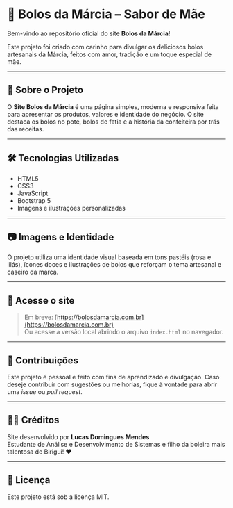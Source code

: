 # 🍰 Bolos da Márcia – Sabor de Mãe

Bem-vindo ao repositório oficial do site **Bolos da Márcia**!

Este projeto foi criado com carinho para divulgar os deliciosos bolos artesanais da Márcia, feitos com amor, tradição e um toque especial de mãe.

---

## 📌 Sobre o Projeto

O **Site Bolos da Márcia** é uma página simples, moderna e responsiva feita para apresentar os produtos, valores e identidade do negócio. O site destaca os bolos no pote, bolos de fatia e a história da confeiteira por trás das receitas.

---

## 🛠️ Tecnologias Utilizadas

- HTML5
- CSS3
- JavaScript
- Bootstrap 5
- Imagens e ilustrações personalizadas

---

## 📷 Imagens e Identidade

O projeto utiliza uma identidade visual baseada em tons pastéis (rosa e lilás), ícones doces e ilustrações de bolos que reforçam o tema artesanal e caseiro da marca.

---

## 🔗 Acesse o site

> Em breve: [https://bolosdamarcia.com.br](https://bolosdamarcia.com.br)  
> Ou acesse a versão local abrindo o arquivo `index.html` no navegador.

---

## 🤝 Contribuições

Este projeto é pessoal e feito com fins de aprendizado e divulgação. Caso deseje contribuir com sugestões ou melhorias, fique à vontade para abrir uma *issue* ou *pull request*.

---

## 👩‍🍳 Créditos

Site desenvolvido por **Lucas Domingues Mendes**  
Estudante de Análise e Desenvolvimento de Sistemas e filho da boleira mais talentosa de Birigui! ❤️

---

## 📄 Licença

Este projeto está sob a licença MIT.
